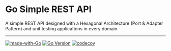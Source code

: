 # Go Simple REST API
A simple REST API designed with a Hexagonal Architecture (Port &amp; Adapter Pattern) and unit testing applications in every domain.

---
[![made-with-Go](https://img.shields.io/badge/Made%20with-Go-1f425f.svg)](http://golang.org)
[![Go Version](https://img.shields.io/github/go-mod/go-version/dewidyabagus/go-simple-tdd-api)](https://github.com/dewidyabagus/go-simple-tdd-api)
[![codecov](https://codecov.io/gh/dewidyabagus/go-simple-tdd-api/branch/master/graph/badge.svg?token=WVOAGIFXSR)](https://codecov.io/gh/dewidyabagus/go-simple-tdd-api)
